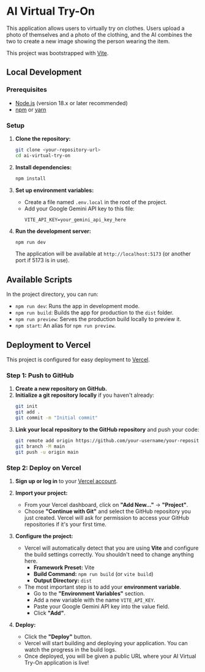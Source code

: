 # AI Virtual Try-On

This application allows users to virtually try on clothes. Users upload a photo of themselves and a photo of the clothing, and the AI combines the two to create a new image showing the person wearing the item.

This project was bootstrapped with [Vite](https://vitejs.dev/).

## Local Development

### Prerequisites

- [Node.js](https://nodejs.org/) (version 18.x or later recommended)
- [npm](https://www.npmjs.com/) or [yarn](https://yarnpkg.com/)

### Setup

1.  **Clone the repository:**
    ```bash
    git clone <your-repository-url>
    cd ai-virtual-try-on
    ```

2.  **Install dependencies:**
    ```bash
    npm install
    ```

3.  **Set up environment variables:**
    -   Create a file named `.env.local` in the root of the project.
    -   Add your Google Gemini API key to this file:
        ```
        VITE_API_KEY=your_gemini_api_key_here
        ```

4.  **Run the development server:**
    ```bash
    npm run dev
    ```
    The application will be available at `http://localhost:5173` (or another port if 5173 is in use).

## Available Scripts

In the project directory, you can run:

-   `npm run dev`: Runs the app in development mode.
-   `npm run build`: Builds the app for production to the `dist` folder.
-   `npm run preview`: Serves the production build locally to preview it.
-   `npm start`: An alias for `npm run preview`.

## Deployment to Vercel

This project is configured for easy deployment to [Vercel](https://vercel.com/).

### Step 1: Push to GitHub

1.  **Create a new repository on GitHub.**
2.  **Initialize a git repository locally** if you haven't already:
    ```bash
    git init
    git add .
    git commit -m "Initial commit"
    ```
3.  **Link your local repository to the GitHub repository** and push your code:
    ```bash
    git remote add origin https://github.com/your-username/your-repository-name.git
    git branch -M main
    git push -u origin main
    ```

### Step 2: Deploy on Vercel

1.  **Sign up or log in** to your [Vercel account](https://vercel.com/signup).

2.  **Import your project:**
    -   From your Vercel dashboard, click on **"Add New..."** -> **"Project"**.
    -   Choose **"Continue with Git"** and select the GitHub repository you just created. Vercel will ask for permission to access your GitHub repositories if it's your first time.

3.  **Configure the project:**
    -   Vercel will automatically detect that you are using **Vite** and configure the build settings correctly. You shouldn't need to change anything here.
        -   **Framework Preset:** Vite
        -   **Build Command:** `npm run build` (or `vite build`)
        -   **Output Directory:** `dist`
    -   The most important step is to add your **environment variable**.
        -   Go to the **"Environment Variables"** section.
        -   Add a new variable with the name `VITE_API_KEY`.
        -   Paste your Google Gemini API key into the value field.
        -   Click **"Add"**.

4.  **Deploy:**
    -   Click the **"Deploy"** button.
    -   Vercel will start building and deploying your application. You can watch the progress in the build logs.
    -   Once deployed, you will be given a public URL where your AI Virtual Try-On application is live!
